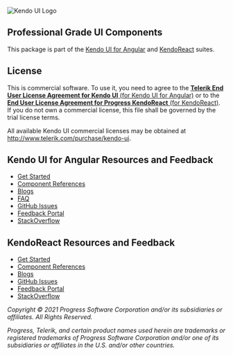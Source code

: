 ![Kendo UI Logo](/kendo-ui-banner.svg)

## Professional Grade UI Components

This package is part of the [Kendo UI for Angular](https://www.telerik.com/kendo-angular-ui/) and [KendoReact](https://www.telerik.com/kendo-react-ui/components/#react-components) suites.

## License

This is commercial software. To use it, you need to agree to the [**Telerik End User License Agreement for Kendo UI** (for Kendo UI for Angular)](http://www.telerik.com/purchase/license-agreement/kendo-ui) or to the [**End User License Agreement for Progress KendoReact** (for KendoReact)](https://www.telerik.com/purchase/license-agreement/progress-kendoreact). If you do not own a commercial license, this file shall be governed by the trial license terms.

All available Kendo UI commercial licenses may be obtained at http://www.telerik.com/purchase/kendo-ui.

## Kendo UI for Angular Resources and Feedback

- [Get Started](https://www.telerik.com/kendo-angular-ui/getting-started)
- [Component References](https://www.telerik.com/kendo-angular-ui/components)
- [Blogs](http://www.telerik.com/blogs/kendo-ui)
- [FAQ](https://www.telerik.com/kendo-angular-ui/components/faq/)
- [GitHub Issues](https://github.com/telerik/kendo-angular/issues)
- [Feedback Portal](http://kendoui-feedback.telerik.com/forums/555517-kendo-ui-for-angular-2-feedback)
- [StackOverflow](https://stackoverflow.com/questions/tagged/kendo-ui-angular2)

## KendoReact Resources and Feedback

- [Get Started](https://www.telerik.com/kendo-react-ui/getting-started)
- [Component References](https://www.telerik.com/kendo-react-ui/components/#react-components)
- [Blogs](http://www.telerik.com/blogs/kendo-ui)
- [GitHub Issues](https://github.com/telerik/kendo-react/issues)
- [Feedback Portal](http://kendoui-feedback.telerik.com/forums/908425-kendo-ui-for-react-feedback)
- [StackOverflow](https://stackoverflow.com/questions/tagged/kendo-react-ui)

*Copyright © 2021 Progress Software Corporation and/or its subsidiaries or affiliates. All Rights Reserved.*

*Progress, Telerik, and certain product names used herein are trademarks or registered trademarks of Progress Software Corporation and/or one of its subsidiaries or affiliates in the U.S. and/or other countries.*
